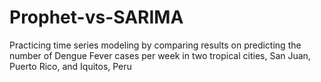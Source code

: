 # Prophet-vs-SARIMA
Practicing time series modeling by comparing results on predicting the number of Dengue Fever cases per week in two tropical cities, San Juan, Puerto Rico, and Iquitos, Peru
